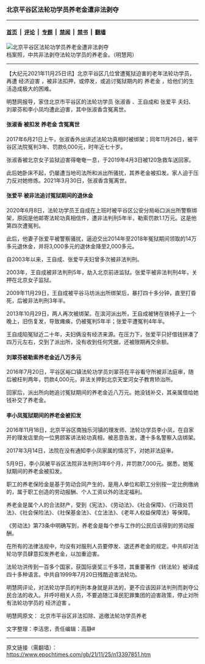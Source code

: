 ### 北京平谷区法轮功学员养老金遭非法剥夺

---

#### [首页](../../../..?n13397851) &nbsp;|&nbsp; [评论](../../../../../epoch-comment?n13397851) &nbsp;|&nbsp; [专题](../../../../../epoch-special?n13397851) &nbsp;|&nbsp; [禁闻](../../../../../epoch-news?n13397851) &nbsp;|&nbsp; [禁书](../../../../../books?n13397851) &nbsp;|&nbsp; [翻墙](https://github.com/gfw-breaker/nogfw/blob/master/README.md?n13397851)


<div><img alt="北京平谷区法轮功学员养老金遭非法剥夺" class="attachment-djy_600_400 size-djy_600_400 wp-post-image" src="https://i.epochtimes.com/assets/uploads/2021/11/id13398504-2017-9-4-jingjinpohai-1-560x400.jpg"/>
<div class="caption">
 档案照，中共非法剥夺法轮功学员的养老金。（明慧网）
</div></div><hr/><div class="post_content" id="artbody" itemprop="articleBody">
 <!-- article content begin -->
 <p>
  【大纪元2021年11月25日讯】北京平谷区几位曾遭冤狱迫害的老年法轮功学员，再遭
  <ok href="https://www.epochtimes.com/gb/tag/%E7%BB%8F%E6%B5%8E%E8%BF%AB%E5%AE%B3.html">
   经济迫害
  </ok>
  ，被非法扣押，或停发，或追讨冤狱期内的
  <ok href="https://www.epochtimes.com/gb/tag/%E5%85%BB%E8%80%81%E9%87%91.html">
   养老金
  </ok>
  ，给他们的生活造成极大的困难。
 </p>
 <p>
  明慧网报导，家住北京市平谷区的法轮功学员
  <ok href="https://www.epochtimes.com/gb/tag/%E5%BC%A0%E6%B7%91%E9%A6%99.html">
   张淑香
  </ok>
  、王自成和
  <ok href="https://www.epochtimes.com/gb/tag/%E5%BC%A0%E7%88%B1%E5%B9%B3.html">
   张爱平
  </ok>
  夫妇、刘翠芬和李小凤均遭此迫害，其中张淑香含冤离世。
 </p>
 <h4>
  <b>
   <ok href="https://www.epochtimes.com/gb/tag/%E5%BC%A0%E6%B7%91%E9%A6%99.html">
    张淑香
   </ok>
   被扣发
   <ok href="https://www.epochtimes.com/gb/tag/%E5%85%BB%E8%80%81%E9%87%91.html">
    养老金
   </ok>
   含冤离世
  </b>
 </h4>
 <p>
  2017年6月21日上午，张淑香外出讲述法轮功真相时被绑架；同年11月26日，被平谷区法院冤判3年、罚款6,000元，时年近七十岁。
 </p>
 <p>
  张淑香被北京女子监狱迫害得奄奄一息，于2019年4月3日被120急救车送回家。
 </p>
 <p>
  此后她卧床不起，仍屡遭当地司法所和派出所骚扰，其养老金被扣发。家人迫于压力反对她修炼。2021年3月30日，张淑香含冤离世。
 </p>
 <h4>
  <b>
   <ok href="https://www.epochtimes.com/gb/tag/%E5%BC%A0%E7%88%B1%E5%B9%B3.html">
    张爱平
   </ok>
   被非法追讨冤狱期间的退休金
  </b>
 </h4>
 <p>
  2020年6月8日，法轮功学员王自成在上班时被平谷区公安分局峪口派出所警察绑架，原因是他邮寄法轮功真相信件，遭非法判刑5年半，勒索罚款1.1万元。这是他第四次遭冤判。
 </p>
 <p>
  此后，他妻子张爱平被警察骚扰，逼迫交出2014年至2018年冤狱期间领取的14万多元退休金，并将3,000多元的退休金降至2,000多元。
 </p>
 <p>
  自2003年以来，王自成、张爱平夫妇曾多次被非法判刑。
 </p>
 <p>
  2003年，王自成被非法判刑5年，劫入北京前进监狱。张爱平被非法判刑4年，关押在北京女子监狱。
 </p>
 <p>
  2009年11月29日，王自成被平谷马坊派出所绑架后，暴打四十多分钟，直至打昏死，后被非法判刑3年半。
 </p>
 <p>
  2013年10月29日，两人再次被绑架。在滨河派出所，王自成被铐在铁椅子上一个晚上，旧伤复发，导致瘫痪，仍被冤判5年半；张爱平遭冤判4年半。
 </p>
 <p>
  王自成陷冤狱近二十年，夫妇俩没有经济来源。在压力下，张爱平只好借钱拼凑了四万元左右，交到了派出所，没有收到任何凭据，还被限期再交余额。
 </p>
 <h4>
  <b>
   刘翠芬被勒索养老金近八万多元
  </b>
 </h4>
 <p>
  2016年7月20日，平谷区峪口镇法轮功学员刘翠芬在平谷看守所被非法庭审，随后被枉判两年，罚款4,000元，非法关押到北京天堂河女子教育矫治所。
 </p>
 <p>
  回家后，派出所向她追讨冤狱期间的养老金近八万元。她没钱补交，其亲属借给她钱补交了养老金。
 </p>
 <h4>
  <b>
   李小凤冤狱期间的养老金被扣发
  </b>
 </h4>
 <p>
  2016年11月18日，北京平谷区南独乐河镇的理发师、法轮功学员李小凤，在自家开的理发店里向一位男顾客讲法轮功真相，被恶意告发，遭十多名警察入店绑架。
 </p>
 <p>
  2017年3月14日，法院在没有通知李小凤家属的情况下，对她非法庭审。
 </p>
 <p>
  5月9日，李小凤被平谷区法院非法判刑3年6个月，并罚款7,000元。据悉，她冤狱期间的养老金被扣发。
 </p>
 <p>
  职工的养老保险金是基于劳动合同产生的，是用人单位和职工分别按一定比例缴纳的，属于职工创造的劳动报酬、个人工资以外的法定福利。
 </p>
 <p>
  养老金是属个人的合法财产，受到《宪法》、《劳动法》、《社会保障》、《行政处罚法》、《社会保险法》、《社保基金法》、《立法法》、《老年人权益保障法》等保障。
 </p>
 <p>
  《劳动法》第73条中明确写到，养老金是每个参与工作的公民应该得到的劳动报酬。
 </p>
 <p>
  在所有的法律法规中，均没有对服刑人员要停发、退还养老金的规定。中共却对法轮功学员肆意扣发养老金，以加重迫害。
 </p>
 <p>
  法轮功洪传到一百多个国家，获国际褒奖三千多项，其重要著作《转法轮》被译成四十多种语言。中共自1999年7月20日残酷迫害法轮功。
 </p>
 <p>
  明慧网评论，对法轮功学员的判刑本身就是非法的，更不应该因非法判刑而剥夺公民合法的收入。并呼吁相关人员，不要追随江泽民犯罪集团的迫害政策，停止对所有法轮功学员的
  <ok href="https://www.epochtimes.com/gb/tag/%E7%BB%8F%E6%B5%8E%E8%BF%AB%E5%AE%B3.html">
   经济迫害
  </ok>
  。
 </p>
 <p>
  明慧网原文：
  <ok href="http://big5.minghui.org/mh/articles/2021/11/25/%E5%8C%97%E4%BA%AC%E5%B8%82%E5%B9%B3%E8%B0%B7%E5%8D%80%E9%9D%9E%E6%B3%95%E6%89%A3%E9%99%A4%E3%80%81%E8%BF%BD%E7%B9%B3%E6%B3%95%E8%BC%AA%E5%8A%9F%E5%AD%B8%E5%93%A1%E9%A4%8A%E8%80%81%E9%87%91-434011.html">
   北京市平谷区非法扣除、追缴法轮功学员养老
  </ok>
 </p>
 <p>
  文字整理：李洁思，责任编辑：高静#
 </p>
 <!-- article content end -->
 <div id="below_article_ad">
 </div>
</div>


---

原文链接（需翻墙）：https://www.epochtimes.com/gb/21/11/25/n13397851.htm